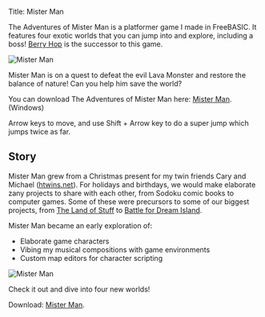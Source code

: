 Title: Mister Man

The Adventures of Mister Man is a platformer game I made in FreeBASIC. It features four exotic worlds that you can jump into and explore, including a boss! [Berry Hop](http://wanganzhou.com/archive/2015-10-23.html) is the successor to this game.

![Mister Man](http://wanganzhou.com/images/misterman/misterman.png)

Mister Man is on a quest to defeat the evil Lava Monster and restore the balance of nature! Can you help him save the world?

You can download The Adventures of Mister Man here: [Mister Man](http://wanganzhou.com/downloads/misterman.exe). (Windows)

Arrow keys to move, and use Shift + Arrow key to do a super jump which jumps twice as far.

## Story

Mister Man grew from a Christmas present for my twin friends Cary and Michael ([htwins.net](http://htwins.net)). For holidays and birthdays, we would make elaborate zany projects to share with each other, from Sodoku comic books to computer games. Some of these were precursors to some of our biggest projects, from [The Land of Stuff](http://wanganzhou.com/archive/2015-10-12.html) to [Battle for Dream Island](https://www.youtube.com/playlist?list=PL24C8378F296DB656).

Mister Man became an early exploration of:

- Elaborate game characters
- Vibing my musical compositions with game environments
- Custom map editors for character scripting

![Mister Man](http://wanganzhou.com/images/misterman/mapedit.png)

Check it out and dive into four new worlds!

Download: [Mister Man](http://wanganzhou.com/downloads/misterman.exe).

